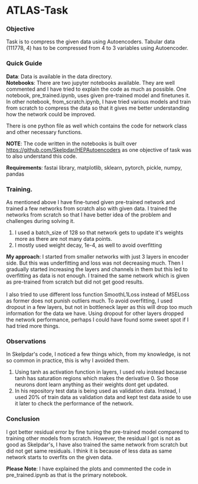 # ATLAS-Task

### Objective
Task is to compress the given data using Autoencoders. Tabular data (111778, 4) has to be compressed from 4 to 3 variables using Autoencoder. 

### Quick Guide
__Data__: Data is available in the data directory. <br>
__Notebooks__: There are two jupyter notebooks available. They are well commented and I have tried to explain the code as much as possible. 
One notebook, pre_trained.ipynb, uses given pre-trained model and finetunes it. In other notebook, from_scratch.ipynb, I have tried various models and train from scratch to compress the data so that it gives me better understanding how the network could be improved.  

There is one python file as well which contains the code for network class and other necessary functions. 

__NOTE__: The code written in the notebooks is built over https://github.com/Skelpdar/HEPAutoencoders as one objective of task was to also understand this code. 

__Requirements__: fastai library, matplotlib, sklearn, pytorch, pickle, numpy, pandas

### Training. 
As mentioned above I have fine-tuned given pre-trained network and trained a few networks from scratch also with given data. I trained the networks from scratch so that I have better idea of the problem and challenges during solving it. <br>
1. I used a batch_size of 128 so that network gets to update it's weights more as there are not many data points. <br>
2. I mostly used weight decay, 1e-4, as well to avoid overfitting

__My approach__: I started from smaller networks with just 3 layers in encoder side. But this was underfitting and loss was not decreasing much. Then I gradually started increasing the layers and channels in them but this led to overfitting as data is not enough. I trained the same network which is given as pre-trained from scratch but did not get good results. <br>
<br>
I also tried to use different loss function SmoothL1Loss instead of MSELoss as former does not punish outliers much. 
To avoid overfitting, I used dropout in a few layers, but not in bottleneck layer as this will drop too much information for the data we have. Using dropout for other layers dropped the network performance, perhaps I could have found some sweet spot if I had tried more things.

### Observations
In Skelpdar's code, I noticed a few things which, from my knowledge, is not so common in practice, this is why I avoided them. <br> 
1. Using tanh as activation function in layers, I used relu instead because tanh has saturation regions which makes the derivative 0. So those neurons dont learn anything as their weights dont get updated. <br>
2. In his repository test data is being used as validation data. Instead, I used 20% of train data as validation data and kept test data aside to use it later to check the performance of the network.

### Conclusion
I got better residual error by fine tuning the pre-trained model compared to training other models from scratch. However, the residual I got is not as good as Skelpdar's, I have also trained the same network from scratch but did not get same residuals. I think it is because of less data as same network starts to overfits on the given data. 

__Please Note__: I have explained the plots and commented the code in pre_trained.ipynb as that is the primary notebook.
